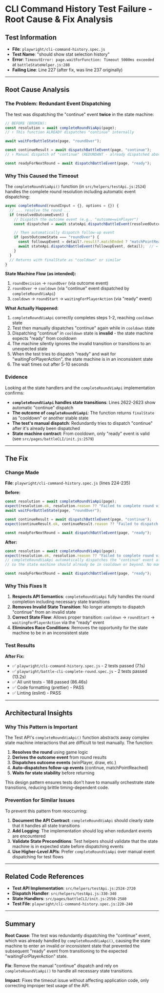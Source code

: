 # CLI Command History Test Failure - Root Cause & Fix Analysis

## Test Information

- **File**: `playwright/cli-command-history.spec.js`
- **Test Name**: "should show stat selection history"
- **Error**: `TimeoutError: page.waitForFunction: Timeout 5000ms exceeded` at `battleStateHelper.js:288`
- **Failing Line**: Line 227 (after fix, was line 237 originally)

---

## Root Cause Analysis

### The Problem: Redundant Event Dispatching

The test was dispatching the "continue" event **twice** in the state machine:

```javascript
// BEFORE (BROKEN):
const resolution = await completeRoundViaApi(page);
// ↑ This function ALREADY dispatches "continue" internally

await waitForBattleState(page, "roundOver");

const continueResult = await dispatchBattleEvent(page, "continue");
// ↑ Manual dispatch of "continue" (REDUNDANT - already dispatched above!)

const readyForNextRound = await dispatchBattleEvent(page, "ready");
```

### Why This Caused the Timeout

The `completeRoundViaApi()` function (in `src/helpers/testApi.js:2524`) handles the complete round resolution including automatic event dispatching:

```javascript
async completeRound(roundInput = {}, options = {}) {
  // ... resolve the round ...
  if (resolvedOutcomeEvent) {
    // Dispatch the outcome event (e.g., "outcome=winPlayer")
    const dispatched = await stateApi.dispatchBattleEvent(resolvedOutcomeEvent, detail);

    // Then automatically dispatch follow-up event
    if (postOutcomeState === "roundOver") {
      const followupEvent = detail?.result?.matchEnded ? "matchPointReached" : "continue";
      await stateApi.dispatchBattleEvent(followupEvent, detail);  // ← "continue" dispatched here
    }
  }
  // Returns with finalState as "cooldown" or similar
}
```

**State Machine Flow (as intended):**

1. `roundDecision` → `roundOver` (via outcome event)
2. `roundOver` → `cooldown` (via "continue" event dispatched by `completeRoundViaApi`)
3. `cooldown` → `roundStart` → `waitingForPlayerAction` (via "ready" event)

**What Actually Happened:**

1. `completeRoundViaApi` correctly completes steps 1-2, reaching `cooldown` state
2. Test then manually dispatches "continue" again while in `cooldown` state
3. Dispatching "continue" in `cooldown` state is **invalid** - the state machine expects "ready" from cooldown
4. The machine silently ignores the invalid transition or transitions to an unexpected state
5. When the test tries to dispatch "ready" and wait for "waitingForPlayerAction", the state machine is in an inconsistent state
6. The wait times out after 5-10 seconds

### Evidence

Looking at the state handlers and the `completeRoundViaApi` implementation confirms:

- **`completeRoundViaApi` handles state transitions**: Lines 2622-2623 show automatic "continue" dispatch
- **The outcome of `completeRoundViaApi`**: The function returns `finalState` as "cooldown" or another stable state
- **The test's manual dispatch**: Redundantly tries to dispatch "continue" after it's already been dispatched
- **State machine contract**: From cooldown, only "ready" event is valid (see `src/pages/battleCLI/init.js:2579`)

---

## The Fix

### Change Made

**File**: `playwright/cli-command-history.spec.js` (lines 224-235)

**Before:**

```javascript
const resolution = await completeRoundViaApi(page);
expect(resolution.ok, resolution.reason ?? "Failed to complete round via Test API").toBe(true);
await waitForBattleState(page, "roundOver");

const continueResult = await dispatchBattleEvent(page, "continue");
expect(continueResult.ok, continueResult.reason ?? "Failed to dispatch continue").toBe(true);

const readyForNextRound = await dispatchBattleEvent(page, "ready");
```

**After:**

```javascript
const resolution = await completeRoundViaApi(page);
expect(resolution.ok, resolution.reason ?? "Failed to complete round via Test API").toBe(true);
// completeRoundViaApi automatically dispatches the "continue" event after outcome,
// so the state machine should already be in cooldown or beyond. No manual dispatch needed.

const readyForNextRound = await dispatchBattleEvent(page, "ready");
```

### Why This Fixes It

1. **Respects API Semantics**: `completeRoundViaApi` fully handles the round completion including necessary state transitions
2. **Removes Invalid State Transition**: No longer attempts to dispatch "continue" from an invalid state
3. **Correct State Flow**: Allows proper transition: `cooldown` → `roundStart` → `waitingForPlayerAction` via the "ready" event
4. **Eliminates Race Conditions**: Removes the opportunity for the state machine to be in an inconsistent state

### Test Results

**After Fix:**

- ✅ `playwright/cli-command-history.spec.js` - 2 tests passed (7.1s)
- ✅ `playwright/battle-cli-complete-round.spec.js` - 2 tests passed (13.2s)
- ✅ All unit tests - 188 passed (86.46s)
- ✅ Code formatting (prettier) - PASS
- ✅ Linting (eslint) - PASS

---

## Architectural Insights

### Why This Pattern is Important

The Test API's `completeRoundViaApi()` function abstracts away complex state machine interactions that are difficult to test manually. The function:

1. **Resolves the round** using game logic
2. **Derives the outcome event** from round results
3. **Dispatches outcome events** (winPlayer, draw, etc.)
4. **Auto-dispatches follow-up events** (continue, matchPointReached)
5. **Waits for state stability** before returning

This design pattern ensures tests don't have to manually orchestrate state transitions, reducing brittle timing-dependent code.

### Prevention for Similar Issues

To prevent this pattern from reoccurring:

1. **Document the API Contract**: `completeRoundViaApi` should clearly state that it handles all state transitions
2. **Add Logging**: The implementation should log when redundant events are encountered
3. **Validate State Preconditions**: Test helpers should validate that the state machine is in expected state before dispatching events
4. **Use Higher-Level APIs**: Prefer `completeRoundViaApi` over manual event dispatching for test flows

---

## Related Code References

- **Test API Implementation**: `src/helpers/testApi.js:2524-2720`
- **Dispatch Handler**: `src/helpers/testApi.js:330-340`
- **State Handlers**: `src/pages/battleCLI/init.js:2550-2580`
- **Test File**: `playwright/cli-command-history.spec.js:220-240`

---

## Summary

**Root Cause**: The test was redundantly dispatching the "continue" event, which was already handled by `completeRoundViaApi()`, causing the state machine to enter an invalid or inconsistent state that prevented the subsequent "ready" event from transitioning to the expected "waitingForPlayerAction" state.

**Fix**: Remove the manual "continue" dispatch and rely on `completeRoundViaApi()` to handle all necessary state transitions.

**Impact**: Fixes the timeout issue without affecting application code, only correcting improper test usage of the API.
